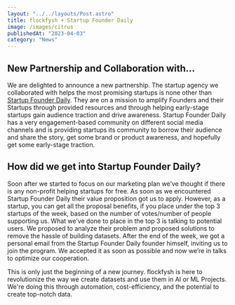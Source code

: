```yaml
---
layout: "../../layouts/Post.astro"
title: flockfysh + Startup Founder Daily
image: /images/citrus
publishedAt: "2023-04-03"
category: "News"
---
```


## New Partnership and Collaboration with…
We are delighted to announce a new partnership. The startup agency we collaborated with helps the most promising startups is none other than [Startup Founder Daily](https://www.startupfounderdaily.com/). They are on a mission to amplify Founders and their Startups through provided resources and through helping early-stage startups gain audience traction and drive awareness. Startup Founder Daily has a very engagement-based community on different social media channels and is providing startups its community to borrow their audience and share the story, get some brand or product awareness, and hopefully get some early-stage traction.

## How did we get into Startup Founder Daily?

Soon after we started to focus on our marketing plan we’ve thought if there is any non-profit helping startups for free. As soon as we encountered Startup Founder Daily their value proposition got us to apply. However, as a startup, you can get all the proposal benefits, if you place under the top 3 startups of the week, based on the number of votes/number of people supporting us. What we’ve done to place in the top 3 is talking to potential users. We proposed to analyze their problem and proposed solutions to remove the hassle of building datasets. After the end of the week, we got a personal email from the Startup Founder Daily founder himself, inviting us to join the program. We accepted it as soon as possible and now we’re in talks to optimize our cooperation.

This is only just the beginning of a new journey. flockfysh is here to revolutionize the way we create datasets and use them in AI or ML Projects. We're doing this through automation, cost-efficiency, and the potential to create top-notch data.

